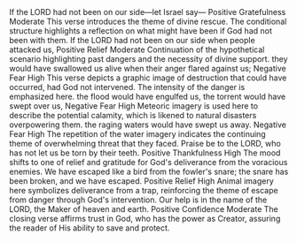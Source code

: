 <sentimentAnalysis>
    <psalm number="124">
        <verse number="1">
            <text>If the LORD had not been on our side—let Israel say—</text>
            <polarity>Positive</polarity>
            <emotion>Gratefulness</emotion>
            <intensity>Moderate</intensity>
            <context>This verse introduces the theme of divine rescue. The conditional structure highlights a reflection on what might have been if God had not been with them.</context>
        </verse>
        <verse number="2">
            <text>If the LORD had not been on our side when people attacked us,</text>
            <polarity>Positive</polarity>
            <emotion>Relief</emotion>
            <intensity>Moderate</intensity>
            <context>Continuation of the hypothetical scenario highlighting past dangers and the necessity of divine support.</context>
        </verse>
        <verse number="3">
            <text>they would have swallowed us alive when their anger flared against us;</text>
            <polarity>Negative</polarity>
            <emotion>Fear</emotion>
            <intensity>High</intensity>
            <context>This verse depicts a graphic image of destruction that could have occurred, had God not intervened. The intensity of the danger is emphasized here.</context>
        </verse>
        <verse number="4">
            <text>the flood would have engulfed us, the torrent would have swept over us,</text>
            <polarity>Negative</polarity>
            <emotion>Fear</emotion>
            <intensity>High</intensity>
            <context>Meteoric imagery is used here to describe the potential calamity, which is likened to natural disasters overpowering them.</context>
        </verse>
        <verse number="5">
            <text>the raging waters would have swept us away.</text>
            <polarity>Negative</polarity>
            <emotion>Fear</emotion>
            <intensity>High</intensity>
            <context>The repetition of the water imagery indicates the continuing theme of overwhelming threat that they faced.</context>
        </verse>
        <verse number="6">
            <text>Praise be to the LORD, who has not let us be torn by their teeth.</text>
            <polarity>Positive</polarity>
            <emotion>Thankfulness</emotion>
            <intensity>High</intensity>
            <context>The mood shifts to one of relief and gratitude for God's deliverance from the voracious enemies.</context>
        </verse>
        <verse number="7">
            <text>We have escaped like a bird from the fowler's snare; the snare has been broken, and we have escaped.</text>
            <polarity>Positive</polarity>
            <emotion>Relief</emotion>
            <intensity>High</intensity>
            <context>Animal imagery here symbolizes deliverance from a trap, reinforcing the theme of escape from danger through God's intervention.</context>
        </verse>
        <verse number="8">
            <text>Our help is in the name of the LORD, the Maker of heaven and earth.</text>
            <polarity>Positive</polarity>
            <emotion>Confidence</emotion>
            <intensity>Moderate</intensity>
            <context>The closing verse affirms trust in God, who has the power as Creator, assuring the reader of His ability to save and protect.</context>
        </verse>
    </psalm>
</sentimentAnalysis>
